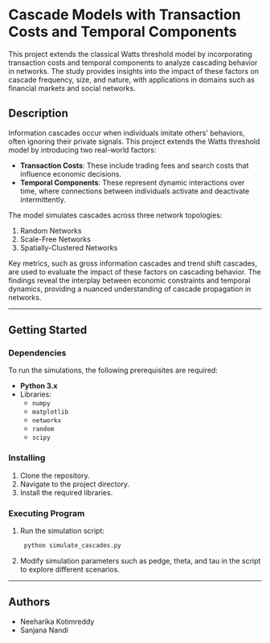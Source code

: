 # Cascade Models with Transaction Costs and Temporal Components

This project extends the classical Watts threshold model by incorporating transaction costs and temporal components to analyze cascading behavior in networks. The study provides insights into the impact of these factors on cascade frequency, size, and nature, with applications in domains such as financial markets and social networks.


## Description

Information cascades occur when individuals imitate others' behaviors, often ignoring their private signals. This project extends the Watts threshold model by introducing two real-world factors:
- **Transaction Costs**: These include trading fees and search costs that influence economic decisions.
- **Temporal Components**: These represent dynamic interactions over time, where connections between individuals activate and deactivate intermittently.

The model simulates cascades across three network topologies:
1. Random Networks
2. Scale-Free Networks
3. Spatially-Clustered Networks

Key metrics, such as gross information cascades and trend shift cascades, are used to evaluate the impact of these factors on cascading behavior. The findings reveal the interplay between economic constraints and temporal dynamics, providing a nuanced understanding of cascade propagation in networks.

---

## Getting Started

### Dependencies

To run the simulations, the following prerequisites are required:
- **Python 3.x** 
- Libraries:
  - `numpy`
  - `matplotlib`
  - `networkx`
  - `random`
  - `scipy`


### Installing

1. Clone the repository.
2. Navigate to the project directory.
3. Install the required libraries.

### Executing Program
1. Run the simulation script:
   ```bash
    python simulate_cascades.py
2. Modify simulation parameters such as pedge, theta, and tau in the script to explore different scenarios.

---

## Authors
* Neeharika Kotimreddy
* Sanjana Nandi
